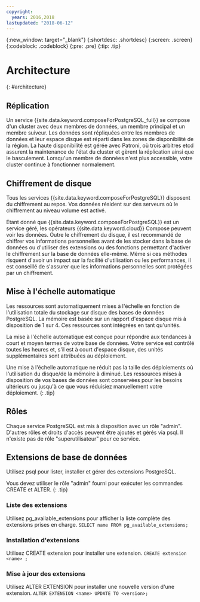 ```yaml
---
copyright:
  years: 2016,2018
lastupdated: "2018-06-12"
---
```


{:new_window: target="_blank"}
{:shortdesc: .shortdesc}
{:screen: .screen}
{:codeblock: .codeblock}
{:pre: .pre}
{:tip: .tip}

# Architecture 
{: #architecture}

## Réplication

Un service {{site.data.keyword.composeForPostgreSQL_full}} se compose d'un cluster avec deux membres de données, un membre principal et un membre suiveur. Les données sont répliquées entre les membres de données et leur espace disque est réparti dans les zones de disponibilité de la région.  La haute disponibilité est gérée avec Patroni, où trois arbitres etcd assurent la maintenance de l'état du cluster et gèrent la réplication ainsi que le basculement. Lorsqu'un membre de données n'est plus accessible, votre cluster continue à fonctionner normalement.

## Chiffrement de disque

Tous les services {{site.data.keyword.composeForPostgreSQL}} disposent du chiffrement au repos. Vos données résident sur des serveurs où le chiffrement au niveau volume est activé. 

Etant donné que {{site.data.keyword.composeForPostgreSQL}} est un service géré, les opérateurs {{site.data.keyword.cloud}} Compose peuvent voir les données. Outre le chiffrement du disque, il est recommandé de chiffrer vos informations personnelles avant de les stocker dans la base de données ou d'utiliser des extensions ou des fonctions permettant d'activer le chiffrement sur la base de données elle-même. Même si ces méthodes risquent d'avoir un impact sur la facilité d'utilisation ou les performances, il est conseillé de s'assurer que les informations personnelles sont protégées par un chiffrement.

## Mise à l'échelle automatique

Les ressources sont automatiquement mises à l'échelle en fonction de l'utilisation totale du stockage sur disque des bases de données PostgreSQL. La mémoire est basée sur un rapport d'espace disque mis à disposition de 1 sur 4. Ces ressources sont intégrées en tant qu'unités.

La mise à l'échelle automatique est conçue pour répondre aux tendances à court et moyen termes de votre base de données. Votre service est contrôlé toutes les heures et, s'il est à court d'espace disque, des unités supplémentaires sont attribuées au déploiement. 

Une mise à l'échelle automatique ne réduit pas la taille des déploiements où l'utilisation du disque/de la mémoire à diminué. Les ressources mises à disposition de vos bases de données sont conservées pour les besoins ultérieurs ou jusqu'à ce que vous réduisiez manuellement votre déploiement.
{: .tip}

## Rôles

Chaque service PostgreSQL est mis à disposition avec un rôle "admin". D'autres rôles et droits d'accès peuvent être ajoutés et gérés via psql. Il n'existe pas de rôle "superutilisateur" pour ce service.

## Extensions de base de données

Utilisez psql pour lister, installer et gérer des extensions PostgreSQL.

Vous devez utiliser le rôle "admin" fourni pour exécuter les commandes CREATE et ALTER. {: .tip}

### Liste des extensions

Utilisez pg_available_extensions pour afficher la liste complète des extensions prises en charge.
`SELECT name FROM pg_available_extensions;`

### Installation d'extensions

Utilisez CREATE extension pour installer une extension.
`CREATE extension <name> ;`

### Mise à jour des extensions

Utilisez ALTER EXTENSION pour installer une nouvelle version d'une extension.
`ALTER EXTENSION <name> UPDATE TO <version>;`
